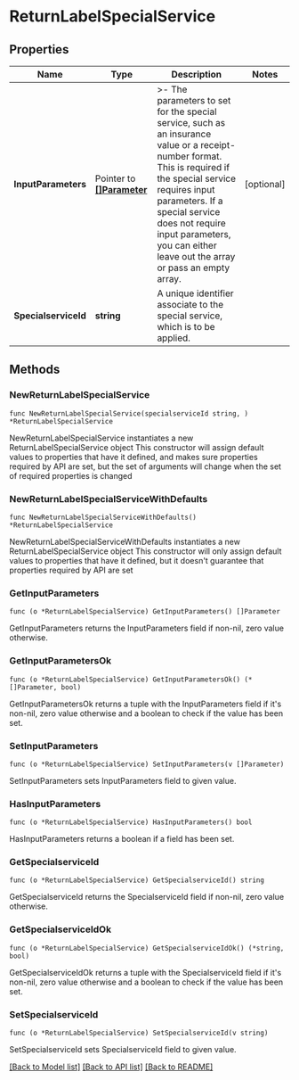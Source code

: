 # ReturnLabelSpecialService

## Properties

Name | Type | Description | Notes
------------ | ------------- | ------------- | -------------
**InputParameters** | Pointer to [**[]Parameter**](Parameter.md) | &gt;- The parameters to set for the special service, such as an insurance value or a receipt-number format. This is required if the special service requires input parameters. If a special service does not require input parameters, you can either leave out the array or pass an empty array. | [optional] 
**SpecialserviceId** | **string** | A unique identifier associate to the special service, which is to be applied. | 

## Methods

### NewReturnLabelSpecialService

`func NewReturnLabelSpecialService(specialserviceId string, ) *ReturnLabelSpecialService`

NewReturnLabelSpecialService instantiates a new ReturnLabelSpecialService object
This constructor will assign default values to properties that have it defined,
and makes sure properties required by API are set, but the set of arguments
will change when the set of required properties is changed

### NewReturnLabelSpecialServiceWithDefaults

`func NewReturnLabelSpecialServiceWithDefaults() *ReturnLabelSpecialService`

NewReturnLabelSpecialServiceWithDefaults instantiates a new ReturnLabelSpecialService object
This constructor will only assign default values to properties that have it defined,
but it doesn't guarantee that properties required by API are set

### GetInputParameters

`func (o *ReturnLabelSpecialService) GetInputParameters() []Parameter`

GetInputParameters returns the InputParameters field if non-nil, zero value otherwise.

### GetInputParametersOk

`func (o *ReturnLabelSpecialService) GetInputParametersOk() (*[]Parameter, bool)`

GetInputParametersOk returns a tuple with the InputParameters field if it's non-nil, zero value otherwise
and a boolean to check if the value has been set.

### SetInputParameters

`func (o *ReturnLabelSpecialService) SetInputParameters(v []Parameter)`

SetInputParameters sets InputParameters field to given value.

### HasInputParameters

`func (o *ReturnLabelSpecialService) HasInputParameters() bool`

HasInputParameters returns a boolean if a field has been set.

### GetSpecialserviceId

`func (o *ReturnLabelSpecialService) GetSpecialserviceId() string`

GetSpecialserviceId returns the SpecialserviceId field if non-nil, zero value otherwise.

### GetSpecialserviceIdOk

`func (o *ReturnLabelSpecialService) GetSpecialserviceIdOk() (*string, bool)`

GetSpecialserviceIdOk returns a tuple with the SpecialserviceId field if it's non-nil, zero value otherwise
and a boolean to check if the value has been set.

### SetSpecialserviceId

`func (o *ReturnLabelSpecialService) SetSpecialserviceId(v string)`

SetSpecialserviceId sets SpecialserviceId field to given value.



[[Back to Model list]](../README.md#documentation-for-models) [[Back to API list]](../README.md#documentation-for-api-endpoints) [[Back to README]](../README.md)


